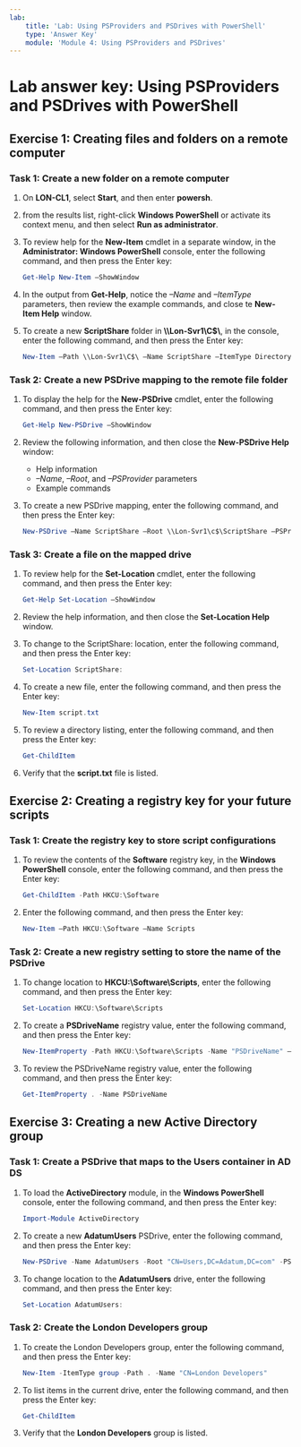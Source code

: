 ```yaml
---
lab:
    title: 'Lab: Using PSProviders and PSDrives with PowerShell'
    type: 'Answer Key'
    module: 'Module 4: Using PSProviders and PSDrives'
---
```


# Lab answer key: Using PSProviders and PSDrives with PowerShell

## Exercise 1: Creating files and folders on a remote computer

### Task 1: Create a new folder on a remote computer

1. On **LON-CL1**, select **Start**, and then enter **powersh**.
1. from the results list, right-click **Windows PowerShell** or activate its context menu, and then select **Run as administrator**.
1. To review help for the **New-Item** cmdlet in a separate window, in the **Administrator: Windows PowerShell** console, enter the following command, and then press the Enter key:

   ```powershell
   Get-Help New-Item –ShowWindow
   ```

1. In the output from **Get-Help**, notice the *–Name* and *–ItemType* parameters, then review the example commands, and close te **New-Item Help** window.
1. To create a new **ScriptShare** folder in **\\\\Lon-Svr1\\C$\\**, in the console, enter the following command, and then press the Enter key:

   ```powershell
   New-Item –Path \\Lon-Svr1\C$\ –Name ScriptShare –ItemType Directory
   ```

### Task 2: Create a new PSDrive mapping to the remote file folder

1. To display the help for the **New-PSDrive** cmdlet, enter the following command, and then press the Enter key:

   ```powershell
   Get-Help New-PSDrive –ShowWindow
   ```

1. Review the following information, and then close the **New-PSDrive Help** window:
    - Help information
    - *–Name*, *–Root*, and *–PSProvider* parameters
    - Example commands

1. To create a new PSDrive mapping, enter the following command, and then press the Enter key:

   ```powershell
   New-PSDrive –Name ScriptShare –Root \\Lon-Svr1\c$\ScriptShare –PSProvider FileSystem
   ```

### Task 3: Create a file on the mapped drive

1. To review help for the **Set-Location** cmdlet, enter the following command, and then press the Enter key:

   ```powershell
   Get-Help Set-Location –ShowWindow
   ```

1. Review the help information, and then close the **Set-Location Help** window.
1. To change to the ScriptShare: location, enter the following command, and then press the Enter key:

   ```powershell
   Set-Location ScriptShare:
   ```

1. To create a new file, enter the following command, and then press the Enter key:

   ```powershell
   New-Item script.txt
   ```

1. To review a directory listing, enter the following command, and then press the Enter key:

   ```powershell
   Get-ChildItem
   ```

1. Verify that the **script.txt** file is listed.

## Exercise 2: Creating a registry key for your future scripts

### Task 1: Create the registry key to store script configurations

1. To review the contents of the **Software** registry key, in the **Windows PowerShell** console, enter the following command, and then press the Enter key:

   ```powershell
   Get-ChildItem -Path HKCU:\Software
   ```

1. Enter the following command, and then press the Enter key:

   ```powershell
   New-Item –Path HKCU:\Software –Name Scripts
   ```

### Task 2: Create a new registry setting to store the name of the PSDrive

1. To change location to **HKCU:\Software\Scripts**, enter the following command, and then press the Enter key:

   ```powershell
   Set-Location HKCU:\Software\Scripts
   ```

1. To create a **PSDriveName** registry value, enter the following command, and then press the Enter key:

   ```powershell
   New-ItemProperty -Path HKCU:\Software\Scripts -Name "PSDriveName" –Value "ScriptShare"
   ```

1. To review the PSDriveName registry value, enter the following command, and then press the Enter key:

   ```powershell
   Get-ItemProperty . -Name PSDriveName
   ```

## Exercise 3: Creating a new Active Directory group

### Task 1: Create a PSDrive that maps to the Users container in AD DS

1. To load the **ActiveDirectory** module, in the **Windows PowerShell** console, enter the following command, and then press the Enter key:

   ```powershell
   Import-Module ActiveDirectory
   ```

1. To create a new **AdatumUsers** PSDrive, enter the following command, and then press the Enter key:

   ```powershell
   New-PSDrive -Name AdatumUsers -Root "CN=Users,DC=Adatum,DC=com" -PSProvider ActiveDirectory
   ```

1. To change location to the **AdatumUsers** drive, enter the following command, and then press the Enter key:

   ```powershell
   Set-Location AdatumUsers:
   ```

### Task 2: Create the London Developers group

1. To create the London Developers group, enter the following command, and then press the Enter key:

   ```powershell
   New-Item -ItemType group -Path . -Name "CN=London Developers"
   ```

1. To list items in the current drive, enter the following command, and then press the Enter key:

   ```powershell
   Get-ChildItem
   ```

1. Verify that the **London Developers** group is listed.
